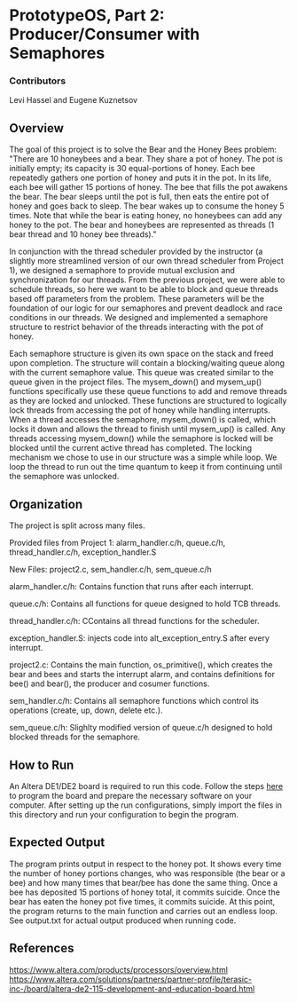 # PrototypeOS, Part 2: Producer/Consumer with Semaphores

### Contributors
Levi Hassel and Eugene Kuznetsov

## Overview
The goal of this project is to solve the Bear and the Honey Bees problem:
"There are 10 honeybees and a bear. They share a pot of honey. The pot is initially empty; its capacity is 30 equal-portions of honey. Each bee repeatedly gathers one portion of honey and puts it in the pot. In its life, each bee will gather 15 portions of honey. The bee that fills the pot awakens the bear. The bear sleeps until the pot is full, then eats the entire pot of honey and goes back to sleep. The bear wakes up to consume the honey 5 times. Note that while the bear is eating honey, no honeybees can add any honey to the pot. The bear and honeybees are represented as threads (1 bear thread and 10 honey bee threads)."

In conjunction with the thread scheduler provided by the instructor (a slightly more streamlined version of our own thread scheduler from Project 1), we designed a semaphore to provide mutual exclusion and synchronization for our threads. From the previous project, we were able to schedule threads, so here we want to be able to block and queue threads based off parameters from the problem. These parameters will be the foundation of our logic for our semaphores and prevent deadlock and race conditions in our threads. We designed and implemented a semaphore structure to restrict behavior of the threads interacting with the pot of honey.

Each semaphore structure is given its own space on the stack and freed upon completion. The structure will contain a blocking/waiting queue along with the current semaphore value. This queue was created similar to the queue given in the project files. The mysem_down() and mysem_up() functions specifically use these queue functions to add and remove threads as they are locked and unlocked. These functions are structured to logically lock threads from accessing the pot of honey while handling interrupts. When a thread accesses the semaphore, mysem_down() is called, which locks it down and allows the thread to finish until mysem_up() is called. Any threads accessing mysem_down() while the semaphore is locked will be blocked until the current active thread has completed. The locking mechanism we chose to use in our structure was a simple while loop. We loop the thread to run out the time quantum to keep it from continuing until the semaphore was unlocked. 

## Organization
The project is split across many files.

Provided files from Project 1: alarm_handler.c/h, queue.c/h, thread_handler.c/h, exception_handler.S

New Files: project2.c, sem_handler.c/h, sem_queue.c/h

alarm_handler.c/h: Contains function that runs after each interrupt.

queue.c/h: Contains all functions for queue designed to hold TCB threads.

thread_handler.c/h: CContains all thread functions for the scheduler.

exception_handler.S: injects code into alt_exception_entry.S after every interrupt.

project2.c: Contains the main function, os_primitive(), which creates the bear and bees and starts the interrupt alarm, and contains definitions for bee() and bear(), the producer and cosumer functions.

sem_handler.c/h: Contains all semaphore functions which control its operations (create, up, down, delete etc.).

sem_queue.c/h: Slighlty modified version of queue.c/h designed to hold blocked threads for the semaphore.

## How to Run
An Altera DE1/DE2 board is required to run this code. Follow the steps [here](http://cse.unl.edu/~witty/class/csce351/Project/prelab/prelab.htm) to program the board and prepare the necessary software on your computer. After setting up the run configurations, simply import the files in this directory and run your configuration to begin the program.

## Expected Output
The program prints output in respect to the honey pot. It shows every time the number of honey portions changes, who was responsible (the bear or a bee) and how many times that bear/bee has done the same thing. Once a bee has deposited 15 portions of honey total, it commits suicide. Once the bear has eaten the honey pot five times, it commits suicide. At this point, the program returns to the main function and carries out an endless loop. See output.txt for actual output produced when running code.

## References
https://www.altera.com/products/processors/overview.html
https://www.altera.com/solutions/partners/partner-profile/terasic-inc-/board/altera-de2-115-development-and-education-board.html